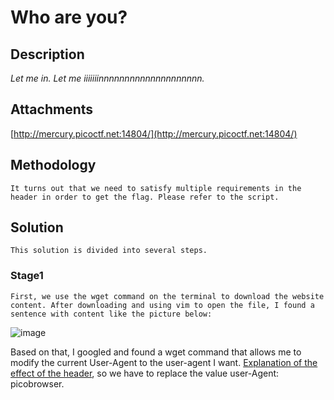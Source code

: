 # Who are you?
## Description
*Let me in. Let me iiiiiiinnnnnnnnnnnnnnnnnnnn.* 
## Attachments
[http://mercury.picoctf.net:14804/](http://mercury.picoctf.net:14804/)

## Methodology
    It turns out that we need to satisfy multiple requirements in the header in order to get the flag. Please refer to the script.
## Solution
    This solution is divided into several steps.

### Stage1
    First, we use the wget command on the terminal to download the website content. After downloading and using vim to open the file, I found a sentence with content like the picture below:

![image](https://media.discordapp.net/attachments/871393677304553473/890139553577451530/unknown.png)

Based on that, I googled and found a wget command that allows me to modify the current User-Agent to the user-agent I want. [Explanation of the effect of the header](https://developer.mozilla.org/en-US/docs/Web/HTTP/Headers/User-Agent), so we have to replace the value user-Agent: picobrowser.  



